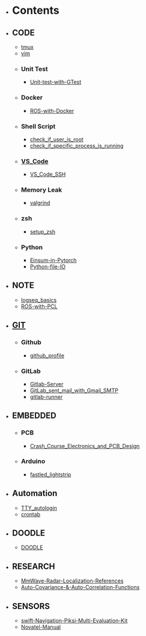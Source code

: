 - # Contents
- ## CODE
	- [tmux](tmux.md)
	- [vim](vim.md)
	- ### Unit Test
		- [Unit-test-with-GTest](Unit-test-with-GTest.md)
	- ### Docker
		- [ROS-with-Docker](ROS-with-Docker.md)
	- ### Shell Script
		- [check_if_user_is_root](check_if_user_is_root.md)
		- [check_if_specific_process_is_running](check_if_specific_process_is_running.md)
	- ### [VS_Code](VS_Code.md)
		- [VS_Code_SSH](VS_Code_SSH.md)
	- ### Memory Leak
		- [valgrind](valgrind.md)
	- ### zsh
		- [setup_zsh](setup_zsh.md)
	- ### Python
		- [Einsum-in-Pytorch](Einsum-in-Pytorch.md)
		- [Python-file-IO](Python-file-IO.md)
- ## NOTE
	- [logseq_basics](logseq_basic.md)
	- [ROS-with-PCL](ROS-with-PCL.md)
- ## [GIT](GIT.md )
	- ### Github
		- [github_profile](Github_Profile.md)
	- ### GitLab
		- [Gitlab-Server](Gitlab-Server.md)
		- [GitLab_sent_mail_with_Gmail_SMTP](GitLab_sent_mail_with_Gmail_SMTP.md)
		- [gitlab-runner](gitlab-runner.md)
- ## EMBEDDED
	- ### PCB
		- [Crash_Course_Electronics_and_PCB_Design](Crash_Course_Electronics_and_PCB_Design.md)
	- ### Arduino
		- [fastled_lightstrip](fastled_lightstrip.md)
- ## Automation
	- [TTY_autologin](TTY_autologin.md)
	- [crontab](crontab.md)
- ## DOODLE
	- [DOODLE](DOODLE.md)
- ## RESEARCH
	- [MmWave-Radar-Localization-References](MmWave-Radar-Localization-References.md)
	- [Auto-Covariance-&-Auto-Correlation-Functions](Auto-Covariance-&-Auto-Correlation-Functions.md)
- ## SENSORS
	- [swift-Navigation-Piksi-Multi-Evaluation-Kit](swift-Navigation-Piksi-Multi-Evaluation-Kit.md)
	- [Novatel-Manual](Novatel-Manual.md)